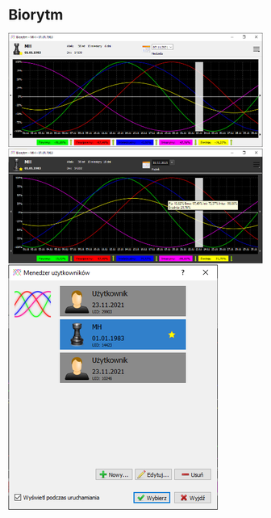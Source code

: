 # Biorytm

![Główne okno](/screenshot_main_window.png)
![Główne okno](/screenshot_main_window_dark.png)
![Główne okno](/screenshot_users_window.png)
